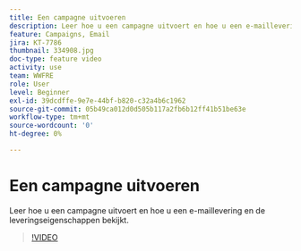 ```yaml
---
title: Een campagne uitvoeren
description: Leer hoe u een campagne uitvoert en hoe u een e-maillevering en de leveringseigenschappen bekijkt.
feature: Campaigns, Email
jira: KT-7786
thumbnail: 334908.jpg
doc-type: feature video
activity: use
team: WWFRE
role: User
level: Beginner
exl-id: 39dcdffe-9e7e-44bf-b820-c32a4b6c1962
source-git-commit: 05b49ca012d0d505b117a2fb6b12ff41b51be63e
workflow-type: tm+mt
source-wordcount: '0'
ht-degree: 0%

---
```


# Een campagne uitvoeren

Leer hoe u een campagne uitvoert en hoe u een e-maillevering en de leveringseigenschappen bekijkt.

>[!VIDEO](https://video.tv.adobe.com/v/334908?quality=12&learn=on)
